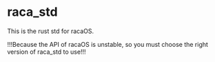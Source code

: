 # raca_std

This is the rust std for racaOS.

!!!Because the API of racaOS is unstable, so you must choose the right version of raca_std to use!!!